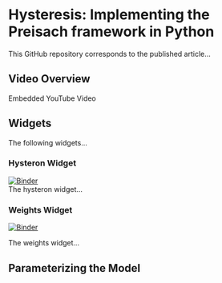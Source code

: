 # Hysteresis: Implementing the Preisach framework in Python

This GitHub repository corresponds to the published article...

## Video Overview

Embedded YouTube Video

## Widgets

The following widgets...

### Hysteron Widget

[![Binder](https://mybinder.org/badge_logo.svg)](https://mybinder.org/v2/gh/yairmau/hysteresis-python/first_widget?filepath=First%20Widget.ipynb)  
The hysteron widget...

### Weights Widget
[![Binder](https://mybinder.org/badge_logo.svg)](https://mybinder.org/v2/gh/yairmau/hysteresis-python/master?filepath=Second%20Widget.ipynb)  

The weights widget...


## Parameterizing the Model
